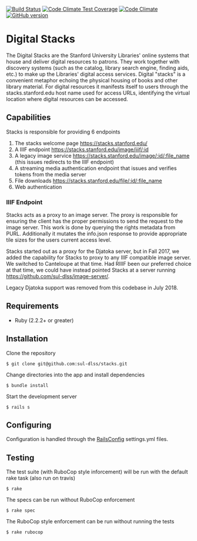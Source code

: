 [![Build Status](https://travis-ci.org/sul-dlss/stacks.svg?branch=master)](https://travis-ci.org/sul-dlss/stacks)
[![Code Climate Test Coverage](https://codeclimate.com/github/sul-dlss/stacks/badges/coverage.svg)](https://codeclimate.com/github/sul-dlss/stacks/coverage)
[![Code Climate](https://codeclimate.com/github/sul-dlss/stacks/badges/gpa.svg)](https://codeclimate.com/github/sul-dlss/stacks)
[![GitHub version](https://badge.fury.io/gh/sul-dlss%2Fstacks.svg)](https://badge.fury.io/gh/sul-dlss%2Fstacks)

# Digital Stacks

The Digital Stacks are the Stanford University Libraries' online systems that house and deliver digital resources to patrons. They work together with discovery systems (such as the catalog, library search engine, finding aids, etc.) to make up the Libraries' digital access services. Digital "stacks" is a convenient metaphor echoing the physical housing of books and other library material. For digital resources it manifests itself to users through the stacks.stanford.edu host name used for access URLs, identifying the virtual location where digital resources can be accessed.

## Capabilities

Stacks is responsible for providing 6 endpoints

1. The stacks welcome page https://stacks.stanford.edu/
1. A IIIF endpoint https://stacks.stanford.edu/image/iiif/:id
1. A legacy image service https://stacks.stanford.edu/image/:id/:file_name
(this issues redirects to the IIIF endpoint)
1. A streaming media authentication endpoint that issues and verifies tokens
from the media server
1. File downloads https://stacks.stanford.edu/file/:id/:file_name
1. Web authentication

### IIIF Endpoint
Stacks acts as a proxy to an image server.  The proxy is responsible for ensuring the client has the proper permissions to send the request to the image server.  This work is done by querying the rights metadata from PURL.  Additionally it mutates the info.json response to provide appropriate tile sizes for the users current access level.

Stacks started out as a proxy for the Djatoka server, but in Fall 2017, we added the capability for Stacks to proxy to any IIIF compatible image server. We switched to Canteloupe at that time.  Had RIIIF been our preferred choice at that time, we could have instead pointed Stacks at a server running https://github.com/sul-dlss/image-server/.

Legacy Djatoka support was removed from this codebase in July 2018.
## Requirements

* Ruby (2.2.2+ or greater)

## Installation

Clone the repository

    $ git clone git@github.com:sul-dlss/stacks.git

Change directories into the app and install dependencies

    $ bundle install

Start the development server

    $ rails s

## Configuring

Configuration is handled through the [RailsConfig](/railsconfig/config) settings.yml files.

## Testing

The test suite (with RuboCop style inforcement) will be run with the default rake task (also run on travis)

    $ rake

The specs can be run without RuboCop enforcement

    $ rake spec

The RuboCop style enforcement can be run without running the tests

    $ rake rubocop
